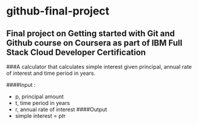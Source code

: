 # github-final-project
## Final project on Getting started with Git and Github course on Coursera as part of IBM Full Stack Cloud Developer Certification

###A calculator that calculates simple interest given principal, annual rate of interest and time period in years.

####Input :
* p, principal amount
* t, time period in years
* r, annual rate of interest
####Output
* simple interest = p*t*r
